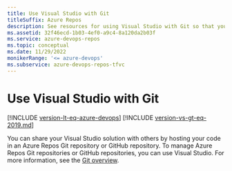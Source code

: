 ```yaml
---
title: Use Visual Studio with Git
titleSuffix: Azure Repos
description: See resources for using Visual Studio with Git so that you can host your code in an Azure Repos Git repository or GitHub repository.
ms.assetid: 32f46ecd-1b03-4ef0-a9c4-8a120da2b03f
ms.service: azure-devops-repos
ms.topic: conceptual
ms.date: 11/29/2022
monikerRange: '<= azure-devops'
ms.subservice: azure-devops-repos-tfvc
---
```



# Use Visual Studio with Git

[!INCLUDE [version-lt-eq-azure-devops](../../includes/version-lt-eq-azure-devops.md)]
[!INCLUDE [version-vs-gt-eq-2019.md](../../includes/version-vs-gt-eq-2019.md)]

You can share your Visual Studio solution with others by hosting your code in an Azure Repos Git repository or GitHub repository. To manage Azure Repos Git repositories or GitHub repositories, you can use Visual Studio. For more information, see the [Git overview](../../repos/git/index.yml).
